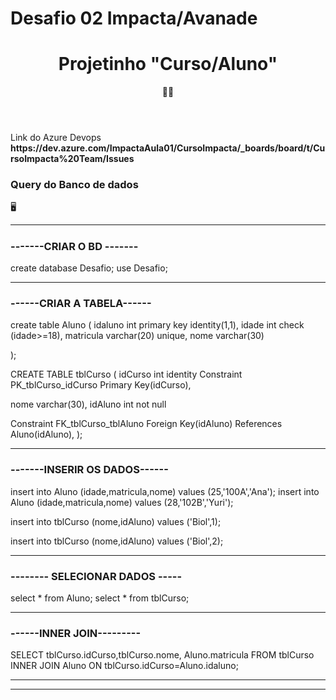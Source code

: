 # Desafio 02 Impacta/Avanade

<h1 align="center"> Projetinho "Curso/Aluno" </h1>
<header>
🌟🚀

 

</header>
<body>
<label>Link do Azure Devops</label>
 <strong>https://dev.azure.com/ImpactaAula01/CursoImpacta/_boards/board/t/CursoImpacta%20Team/Issues</strong>

 <h3>Query do Banco de dados</h3>
 🖥️
 <hr/>
 <h5>
   
 <H3>-------CRIAR O BD -------</H3>  
create database Desafio;
use Desafio;


  <hr/>
  <H3>------CRIAR A TABELA------</H3>

create table Aluno (
	idaluno int primary key identity(1,1),
	idade int check (idade>=18),
	matricula varchar(20) unique,
	nome varchar(30)
	

);
 

CREATE TABLE tblCurso
(
idCurso int identity
Constraint PK_tblCurso_idCurso
Primary Key(idCurso),

nome varchar(30),
idAluno int not null 

Constraint FK_tblCurso_tblAluno
Foreign Key(idAluno)
References Aluno(idAluno),
);
 <hr/>
 
 <H3>-------INSERIR OS DADOS------</H3>
 
insert into Aluno (idade,matricula,nome) values
(25,'100A','Ana');
insert into Aluno (idade,matricula,nome) values
(28,'102B','Yuri');


insert into tblCurso (nome,idAluno) values
('Biol',1);

insert into tblCurso (nome,idAluno) values
('Biol',2);
 <hr/>
 
 <H3>-------- SELECIONAR DADOS -----</H3>


select * from Aluno;
select * from tblCurso;
 <hr/>

 <H3>------INNER JOIN---------</H3>


SELECT tblCurso.idCurso,tblCurso.nome, Aluno.matricula
FROM tblCurso
INNER JOIN Aluno ON tblCurso.idCurso=Aluno.idaluno;

 <hr/>
</h5>
<hr/>


